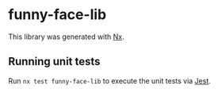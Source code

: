 # funny-face-lib

This library was generated with [Nx](https://nx.dev).

## Running unit tests

Run `nx test funny-face-lib` to execute the unit tests via [Jest](https://jestjs.io).
